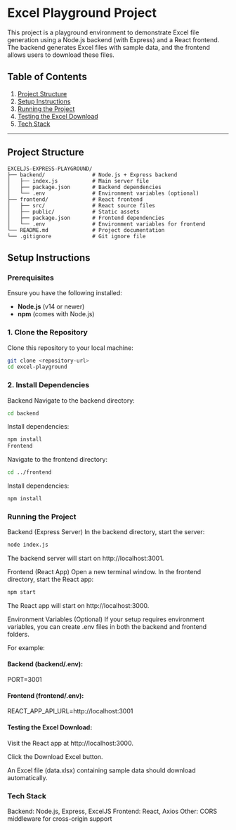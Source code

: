 # Excel Playground Project

This project is a playground environment to demonstrate Excel file generation using a Node.js backend (with Express) and a React frontend. The backend generates Excel files with sample data, and the frontend allows users to download these files.

## Table of Contents

1. [Project Structure](#project-structure)
2. [Setup Instructions](#setup-instructions)
3. [Running the Project](#running-the-project)
4. [Testing the Excel Download](#testing-the-excel-download)
5. [Tech Stack](#tech-stack)

---

## Project Structure

```plaintext
EXCELJS-EXPRESS-PLAYGROUND/
├── backend/               # Node.js + Express backend
│   ├── index.js           # Main server file
│   ├── package.json       # Backend dependencies
│   └── .env               # Environment variables (optional)
├── frontend/              # React frontend
│   ├── src/               # React source files
│   ├── public/            # Static assets
│   ├── package.json       # Frontend dependencies
│   └── .env               # Environment variables for frontend
└── README.md              # Project documentation
└── .gitignore             # Git ignore file
```

## Setup Instructions

### Prerequisites

Ensure you have the following installed:

- **Node.js** (v14 or newer)
- **npm** (comes with Node.js)

### 1. Clone the Repository

Clone this repository to your local machine:

```bash
git clone <repository-url>
cd excel-playground
```

### 2. Install Dependencies

Backend
Navigate to the backend directory:

```bash
cd backend
```

Install dependencies:

```bash
npm install
Frontend
```

Navigate to the frontend directory:

```bash
cd ../frontend
```

Install dependencies:

```bash
npm install
```

### Running the Project

Backend (Express Server)
In the backend directory, start the server:

```bash
node index.js
```

The backend server will start on http://localhost:3001.

Frontend (React App)
Open a new terminal window. In the frontend directory, start the React app:

```bash
npm start
```

The React app will start on http://localhost:3000.

Environment Variables (Optional)
If your setup requires environment variables, you can create .env files in both the backend and frontend folders.

For example:

#### Backend (backend/.env):

PORT=3001

#### Frontend (frontend/.env):

REACT_APP_API_URL=http://localhost:3001

#### Testing the Excel Download:

Visit the React app at http://localhost:3000.

Click the Download Excel button.

An Excel file (data.xlsx) containing sample data should download automatically.

### Tech Stack

Backend: Node.js, Express, ExcelJS
Frontend: React, Axios
Other: CORS middleware for cross-origin support
